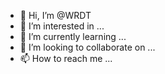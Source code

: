 - 👋 Hi, I’m @WRDT
- 👀 I’m interested in ...
- 🌱 I’m currently learning ...
- 💞️ I’m looking to collaborate on ...
- 📫 How to reach me ...

<!---
WRDT/WRDT is a ✨ special ✨ repository because its `README.md` (this file) appears on your GitHub profile.
You can click the Preview link to take a look at your changes.
--->
